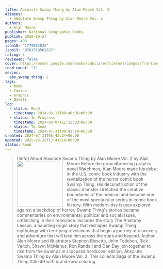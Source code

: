 ```yaml
---
title: Absolute Swamp Thing by Alan Moore Vol. 2
aliases:
  - Absolute Swamp Thing by Alan Moore Vol. 2
authors:
  - Alan Moore
publisher: National Geographic Books
publish: 2020-10-27
pages: 403
isbn10: "1779502826"
isbn13: "9781779502827"
rating: 5
reviewed: false
cover: https://books.google.com/books/publisher/content/images/frontcover/INaQEAAAQBAJ?fife=w600-h900&source=gbs_api
read_count: "1"
series:
  abs_swamp_thing: 2
tags:
  - book
  - Comics
  - Graphic
  - Novels
log:
  - status: Read
    timestamp: 2024-08-11T00:48:05+06:00
  - status: In Progress
    timestamp: 2024-08-07T12:32:02+06:00
  - status: To Read
    timestamp: 2024-07-31T08:42:24+06:00
created: 2024-07-31T08:42:24+06:00
updated: 2025-05-28T13:41:16+06:00
status: Read
---
```


> [!info] About Absolute Swamp Thing by Alan Moore Vol. 2 by Alan Moore
> <img src="https://books.google.com/books/publisher/content/images/frontcover/INaQEAAAQBAJ?fife=w600-h900&source=gbs_api" style="float: left; width: 150px; height: auto; margin-right: 1em;" /> Before the groundbreaking graphic novel Watchmen, Alan Moore made his debut in the U.S. comic book industry with the revitalization of the horror comic book Swamp Thing. His deconstruction of the classic monster stretched the creative boundaries of the medium and became one of the most spectacular series in comic book history. With modern-day issues explored against a backdrop of horror, Swamp Thing's stories became commentaries on environmental, political and social issues, unflinching in their relevance. Includes the story The Anatomy Lesson, a haunting origin story that reshapes Swamp Thing mythology with terrifying revelations that begin a journey of discovery and adventure that will take him across the stars and beyond. Author Alan Moore and illustrators Stephen Bissette, John Totleben, Rick Veitch, Shawn McManus, Ron Randall and Dan Day join together to rise from the swamps in slipcased hardcover edition, Absolute Swamp Thing by Alan Moore Vol. 2. This collects Saga of the Swamp Thing #35-49 with brand-new coloring.